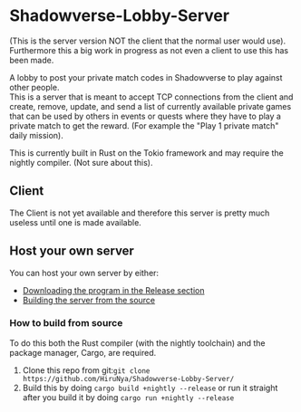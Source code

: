 # Shadowverse-Lobby-Server
(This is the server version NOT the client that the normal user would use).<br>
Furthermore this a big work in progress as not even a client to use this has been made.

A lobby to post your private match codes in Shadowverse to play against other people.<br>
This is a server that is meant to accept TCP connections from the client and create, remove, update, and send a list of currently available private games that can be used by others in events or quests where they have to play a private match to get the reward. (For example the "Play 1 private match" daily mission).

This is currently built in Rust on the Tokio framework and may require the nightly compiler. (Not sure about this).

## Client
The Client is not yet available and therefore this server is pretty much useless until one is made available.

## Host your own server
You can host your own server by either:
- [Downloading the program in the Release section](/releases)
- [Building the server from the source](#how-to-build-from-source)

### How to build from source
To do this both the Rust compiler (with the nightly toolchain) and the package manager, Cargo, are required.
1. Clone this repo from git:```git clone https://github.com/HiruNya/Shadowverse-Lobby-Server/```
2. Build this by doing ```cargo build +nightly --release``` or run it straight after you build it by doing ```cargo run +nightly --release```
